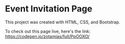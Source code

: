 # Event Invitation Page

This project was created with HTML, CSS, and Bootstrap.

To check out this page live, here's the link: https://codepen.io/zotamias/full/PpOOXO/
